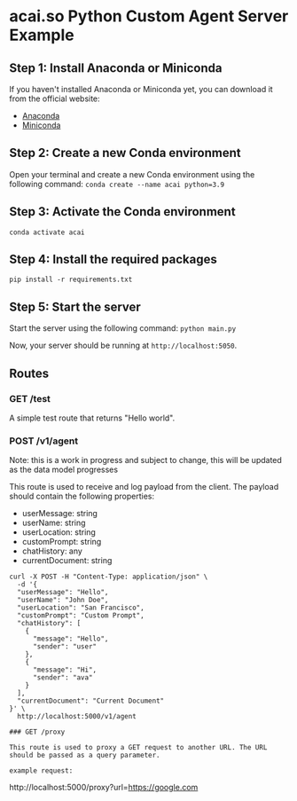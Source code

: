 # acai.so Python Custom Agent Server Example

## Step 1: Install Anaconda or Miniconda

If you haven't installed Anaconda or Miniconda yet, you can download it from the official website:

- [Anaconda](https://www.anaconda.com/download)
- [Miniconda](https://docs.conda.io/en/latest/miniconda.html)

## Step 2: Create a new Conda environment

Open your terminal and create a new Conda environment using the following command:
`conda create --name acai python=3.9`

## Step 3: Activate the Conda environment

`conda activate acai`

## Step 4: Install the required packages

`pip install -r requirements.txt`

## Step 5: Start the server

Start the server using the following command:
`python main.py`

Now, your server should be running at `http://localhost:5050`.

## Routes

### GET /test

A simple test route that returns "Hello world".

### POST /v1/agent

Note: this is a work in progress and subject to change, this will be updated as the data model progresses

This route is used to receive and log payload from the client. The payload should contain the following properties:

- userMessage: string
- userName: string
- userLocation: string
- customPrompt: string
- chatHistory: any
- currentDocument: string

```
curl -X POST -H "Content-Type: application/json" \
  -d '{
  "userMessage": "Hello",
  "userName": "John Doe",
  "userLocation": "San Francisco",
  "customPrompt": "Custom Prompt",
  "chatHistory": [
    {
      "message": "Hello",
      "sender": "user"
    },
    {
      "message": "Hi",
      "sender": "ava"
    }
  ],
  "currentDocument": "Current Document"
}' \
  http://localhost:5000/v1/agent

### GET /proxy

This route is used to proxy a GET request to another URL. The URL should be passed as a query parameter.

example request:

```

http://localhost:5000/proxy?url=https://google.com

```

```
